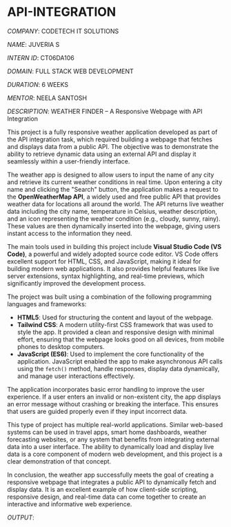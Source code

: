 # API-INTEGRATION

*COMPANY*: CODETECH IT SOLUTIONS

*NAME*: JUVERIA S

*INTERN ID*: CT06DA106

*DOMAIN*: FULL STACK WEB DEVELOPMENT

*DURATION*: 6 WEEKS

*MENTOR*: NEELA SANTOSH

*DESCRIPTION*: WEATHER FINDER – A Responsive Webpage with API Integration

This project is a fully responsive weather application developed as part of the API integration task, which required building a webpage that fetches and displays data from a public API. The objective was to demonstrate the ability to retrieve dynamic data using an external API and display it seamlessly within a user-friendly interface.

The weather app is designed to allow users to input the name of any city and retrieve its current weather conditions in real time. Upon entering a city name and clicking the "Search" button, the application makes a request to the **OpenWeatherMap API**, a widely used and free public API that provides weather data for locations all around the world. The API returns live weather data including the city name, temperature in Celsius, weather description, and an icon representing the weather condition (e.g., cloudy, sunny, rainy). These values are then dynamically inserted into the webpage, giving users instant access to the information they need.

The main tools used in building this project include **Visual Studio Code (VS Code)**, a powerful and widely adopted source code editor. VS Code offers excellent support for HTML, CSS, and JavaScript, making it ideal for building modern web applications. It also provides helpful features like live server extensions, syntax highlighting, and real-time previews, which significantly improved the development process.

The project was built using a combination of the following programming languages and frameworks:

- **HTML5**: Used for structuring the content and layout of the webpage.
- **Tailwind CSS**: A modern utility-first CSS framework that was used to style the app. It provided a clean and responsive design with minimal effort, ensuring that the webpage looks good on all devices, from mobile phones to desktop computers.
- **JavaScript (ES6)**: Used to implement the core functionality of the application. JavaScript enabled the app to make asynchronous API calls using the `fetch()` method, handle responses, display data dynamically, and manage user interactions effectively.

The application incorporates basic error handling to improve the user experience. If a user enters an invalid or non-existent city, the app displays an error message without crashing or breaking the interface. This ensures that users are guided properly even if they input incorrect data.

This type of project has multiple real-world applications. Similar web-based systems can be used in travel apps, smart home dashboards, weather forecasting websites, or any system that benefits from integrating external data into a user interface. The ability to dynamically load and display live data is a core component of modern web development, and this project is a clear demonstration of that concept.

In conclusion, the weather app successfully meets the goal of creating a responsive webpage that integrates a public API to dynamically fetch and display data. It is an excellent example of how client-side scripting, responsive design, and real-time data can come together to create an interactive and informative web experience.

*OUTPUT*:<!-- Uploading "Screenshot 2025-04-09 172237.png"... -->
